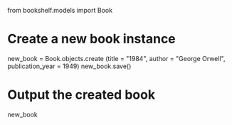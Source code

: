 from bookshelf.models import Book
# Create a new book instance
new_book = Book.objects.create (title = "1984", author = "George Orwell", publication_year = 1949)
new_book.save()

# Output the created book
new_book
